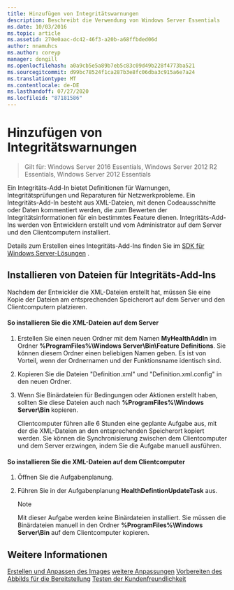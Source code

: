 ```yaml
---
title: Hinzufügen von Integritätswarnungen
description: Beschreibt die Verwendung von Windows Server Essentials
ms.date: 10/03/2016
ms.topic: article
ms.assetid: 270e0aac-dc42-46f3-a20b-a68ffbded06d
author: nnamuhcs
ms.author: coreyp
manager: dongill
ms.openlocfilehash: a0a9cb5e5a89b7eb5c83c09d49b228f4773ba521
ms.sourcegitcommit: d99bc78524f1ca287b3e8fc06dba3c915a6e7a24
ms.translationtype: MT
ms.contentlocale: de-DE
ms.lasthandoff: 07/27/2020
ms.locfileid: "87181586"
---
```

# <a name="add-health-alerts"></a>Hinzufügen von Integritätswarnungen

>Gilt für: Windows Server 2016 Essentials, Windows Server 2012 R2 Essentials, Windows Server 2012 Essentials

Ein Integritäts-Add-In bietet Definitionen für Warnungen, Integritätsprüfungen und Reparaturen für Netzwerkprobleme. Ein Integritäts-Add-In besteht aus XML-Dateien, mit denen Codeausschnitte oder Daten kommentiert werden, die zum Bewerten der Integritätsinformationen für ein bestimmtes Feature dienen. Integritäts-Add-Ins werden von Entwicklern erstellt und vom Administrator auf dem Server und den Clientcomputern installiert.

 Details zum Erstellen eines Integritäts-Add-Ins finden Sie im [SDK für Windows Server-Lösungen](https://go.microsoft.com/fwlink/?LinkID=248648) .

## <a name="installing-health-add-in-files"></a>Installieren von Dateien für Integritäts-Add-Ins
 Nachdem der Entwickler die XML-Dateien erstellt hat, müssen Sie eine Kopie der Dateien am entsprechenden Speicherort auf dem Server und den Clientcomputern platzieren.

#### <a name="to-install-the-xml-files-on-the-server"></a>So installieren Sie die XML-Dateien auf dem Server

1. Erstellen Sie einen neuen Ordner mit dem Namen **MyHealthAddIn** im Ordner **%ProgramFiles%\Windows Server\Bin\Feature Definitions**. Sie können diesem Ordner einen beliebigen Namen geben. Es ist von Vorteil, wenn der Ordnernamen und der Funktionsname identisch sind.

2. Kopieren Sie die Dateien "Definition.xml" und "Definition.xml.config" in den neuen Ordner.

3. Wenn Sie Binärdateien für Bedingungen oder Aktionen erstellt haben, sollten Sie diese Dateien auch nach **%ProgramFiles%\Windows Server\Bin** kopieren.

   Clientcomputer führen alle 6 Stunden eine geplante Aufgabe aus, mit der die XML-Dateien an den entsprechenden Speicherort kopiert werden. Sie können die Synchronisierung zwischen dem Clientcomputer und dem Server erzwingen, indem Sie die Aufgabe manuell ausführen.

#### <a name="to-install-the-xml-files-on-the-client-computer"></a>So installieren Sie die XML-Dateien auf dem Clientcomputer

1.  Öffnen Sie die Aufgabenplanung.

2.  Führen Sie in der Aufgabenplanung **HealthDefintionUpdateTask** aus.

    > [!NOTE]
    >  Mit dieser Aufgabe werden keine Binärdateien installiert. Sie müssen die Binärdateien manuell in den Ordner **%ProgramFiles%\Windows Server\Bin** auf dem Clientcomputer kopieren.

## <a name="see-also"></a>Weitere Informationen
 [Erstellen und Anpassen des Images](Creating-and-Customizing-the-Image.md) [weitere Anpassungen](Additional-Customizations.md) [Vorbereiten des Abbilds für die Bereitstellung](Preparing-the-Image-for-Deployment.md) [Testen der Kundenfreundlichkeit](Testing-the-Customer-Experience.md)